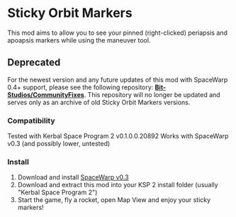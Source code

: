 # Sticky Orbit Markers
This mod aims to allow you to see your pinned (right-clicked) periapsis and apoapsis markers while using the maneuver tool.

## Deprecated
For the newest version and any future updates of this mod with SpaceWarp 0.4+ support, please see the following repository:
**[Bit-Studios/CommunityFixes](https://github.com/Bit-Studios/CommunityFixes/)**.
This repository will no longer be updated and serves only as an archive of old Sticky Orbit Markers versions.

### Compatibility
Tested with Kerbal Space Program 2 v0.1.0.0.20892
Works with SpaceWarp v0.3 (and possibly lower, untested)

### Install
1. Download and install [SpaceWarp v0.3](https://spacedock.info/mod/3257/Space%20Warp)
2. Download and extract this mod into your KSP 2 install folder (usually "Kerbal Space Program 2")
3. Start the game, fly a rocket, open Map View and enjoy your sticky markers!
